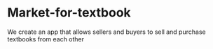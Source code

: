 # Market-for-textbook
We create an app that allows sellers and buyers to sell and purchase textbooks from each other
